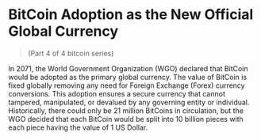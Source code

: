 # BitCoin Adoption as the New Official Global Currency
> (Part 4 of 4 bitcoin series)

In 2071, the World Government Organization (WGO) declared that BitCoin would be adopted as the primary global currency. The value of BitCoin is fixed globally removing any need for Foreign Exchange (Forex) currency conversions. This adoption ensures a secure currency that cannot tampered, manipulated, or devalued by any governing entity or individual. Historically, there could only be 21 million BitCoins in circulation, but the WGO decided that each BitCoin would be split into 10 billion pieces with each piece having the value of 1 US Dollar.
